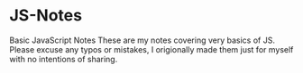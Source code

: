 # JS-Notes
Basic JavaScript Notes
These are my notes covering very basics of JS. Please excuse any typos or mistakes, I origionally made them just for myself with no intentions of sharing.
